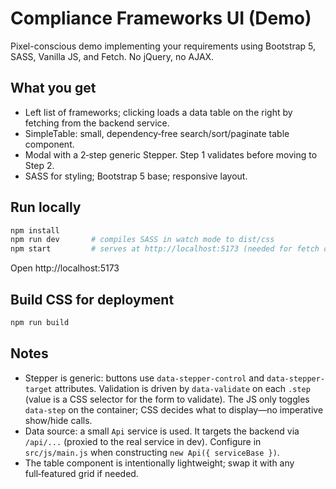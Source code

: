 # Compliance Frameworks UI (Demo)

Pixel-conscious demo implementing your requirements using Bootstrap 5, SASS, Vanilla JS, and Fetch. No jQuery, no AJAX.

## What you get

- Left list of frameworks; clicking loads a data table on the right by fetching from the backend service.
- SimpleTable: small, dependency‑free search/sort/paginate table component.
- Modal with a 2‑step generic Stepper. Step 1 validates before moving to Step 2.
- SASS for styling; Bootstrap 5 base; responsive layout.

## Run locally

```bash
npm install
npm run dev       # compiles SASS in watch mode to dist/css
npm start         # serves at http://localhost:5173 (needed for fetch of local JSON)
```

Open http://localhost:5173

## Build CSS for deployment

```bash
npm run build
```

## Notes

- Stepper is generic: buttons use `data-stepper-control` and `data-stepper-target` attributes. Validation is driven by `data-validate` on each `.step` (value is a CSS selector for the form to validate). The JS only toggles `data-step` on the container; CSS decides what to display—no imperative show/hide calls.
- Data source: a small `Api` service is used. It targets the backend via `/api/...` (proxied to the real service in dev). Configure in `src/js/main.js` when constructing `new Api({ serviceBase })`.
- The table component is intentionally lightweight; swap it with any full‑featured grid if needed.
